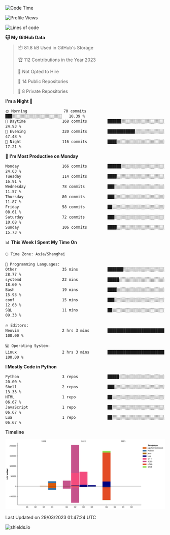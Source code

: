 <!--START_SECTION:waka-->
![Code Time](http://img.shields.io/badge/Code%20Time-237%20hrs%2044%20mins-blue)

![Profile Views](http://img.shields.io/badge/Profile%20Views-0-blue)

![Lines of code](https://img.shields.io/badge/From%20Hello%20World%20I%27ve%20Written-506.7%20thousand%20lines%20of%20code-blue)

**🐱 My GitHub Data** 

> 📦 81.8 kB Used in GitHub's Storage 
 > 
> 🏆 112 Contributions in the Year 2023
 > 
> 🚫 Not Opted to Hire
 > 
> 📜 14 Public Repositories 
 > 
> 🔑 8 Private Repositories 
 > 
**I'm a Night 🦉** 

```text
🌞 Morning                70 commits          ███░░░░░░░░░░░░░░░░░░░░░░   10.39 % 
🌆 Daytime                168 commits         ██████░░░░░░░░░░░░░░░░░░░   24.93 % 
🌃 Evening                320 commits         ████████████░░░░░░░░░░░░░   47.48 % 
🌙 Night                  116 commits         ████░░░░░░░░░░░░░░░░░░░░░   17.21 % 
```
📅 **I'm Most Productive on Monday** 

```text
Monday                   166 commits         ██████░░░░░░░░░░░░░░░░░░░   24.63 % 
Tuesday                  114 commits         ████░░░░░░░░░░░░░░░░░░░░░   16.91 % 
Wednesday                78 commits          ███░░░░░░░░░░░░░░░░░░░░░░   11.57 % 
Thursday                 80 commits          ███░░░░░░░░░░░░░░░░░░░░░░   11.87 % 
Friday                   58 commits          ██░░░░░░░░░░░░░░░░░░░░░░░   08.61 % 
Saturday                 72 commits          ███░░░░░░░░░░░░░░░░░░░░░░   10.68 % 
Sunday                   106 commits         ████░░░░░░░░░░░░░░░░░░░░░   15.73 % 
```


📊 **This Week I Spent My Time On** 

```text
🕑︎ Time Zone: Asia/Shanghai

💬 Programming Languages: 
Other                    35 mins             ███████░░░░░░░░░░░░░░░░░░   28.77 % 
systemd                  22 mins             █████░░░░░░░░░░░░░░░░░░░░   18.60 % 
Bash                     19 mins             ████░░░░░░░░░░░░░░░░░░░░░   15.93 % 
conf                     15 mins             ███░░░░░░░░░░░░░░░░░░░░░░   12.63 % 
SQL                      11 mins             ██░░░░░░░░░░░░░░░░░░░░░░░   09.33 % 

🔥 Editors: 
Neovim                   2 hrs 3 mins        █████████████████████████   100.00 % 

💻 Operating System: 
Linux                    2 hrs 3 mins        █████████████████████████   100.00 % 
```

**I Mostly Code in Python** 

```text
Python                   3 repos             █████░░░░░░░░░░░░░░░░░░░░   20.00 % 
Shell                    2 repos             ███░░░░░░░░░░░░░░░░░░░░░░   13.33 % 
HTML                     1 repo              ██░░░░░░░░░░░░░░░░░░░░░░░   06.67 % 
JavaScript               1 repo              ██░░░░░░░░░░░░░░░░░░░░░░░   06.67 % 
Lua                      1 repo              ██░░░░░░░░░░░░░░░░░░░░░░░   06.67 % 
```



**Timeline**

![Lines of Code chart](https://raw.githubusercontent.com/kopp4/kopp4/main/assets/bar_graph.png)


 Last Updated on 29/03/2023 01:47:24 UTC
<!--END_SECTION:waka-->
![shields.io](https://img.shields.io/github/commit-activity/w/kopp4/kopp4?color=g&label=abusing%20bot&style=flat-square)
